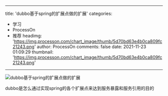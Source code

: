 
---
title: 'dubbo基于spring的扩展点做的扩展'
categories: 
 - 学习
 - ProcessOn
 - 推荐
headimg: 'https://img.processon.com/chart_image/thumb/5d70bd63e4b0ca809fc21243.png'
author: ProcessOn
comments: false
date: 2021-11-23 01:09:29
thumbnail: 'https://img.processon.com/chart_image/thumb/5d70bd63e4b0ca809fc21243.png'
---

<div>   
<img class="thumb" alt="dubbo基于spring的扩展点做的扩展" src="https://img.processon.com/chart_image/thumb/5d70bd63e4b0ca809fc21243.png" referrerpolicy="no-referrer">
<p>dubbo是怎么通过实现spring的各个扩展点来达到服务暴露和服务引用的目的</p>  
</div>
            
